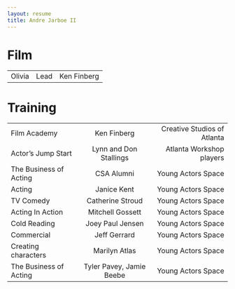 ```yaml
---
layout: resume
title: Andre Jarboe II
---
```


# Film

|        |      |             |
| ------ | :--: | ----------: |
| Olivia | Lead | Ken Finberg |

# Training

|                        |                          |                             |
| ---------------------- | :----------------------: | --------------------------: |
| Film Academy           |       Ken Finberg        | Creative Studios of Atlanta |
| Actor’s Jump Start     |  Lynn and Don Stallings  |    Atlanta Workshop players |
| The Business of Acting |        CSA Alumni        |          Young Actors Space |
| Acting                 |       Janice Kent        |          Young Actors Space |
| TV Comedy              |     Catherine Stroud     |          Young Actors Space |
| Acting In Action       |     Mitchell Gossett     |          Young Actors Space |
| Cold Reading           |     Joey Paul Jensen     |          Young Actors Space |
| Commercial             |       Jeff Gerrard       |          Young Actors Space |
| Creating characters    |      Marilyn Atlas       |          Young Actors Space |
| The Business of Acting | Tyler Pavey, Jamie Beebe |          Young Actors Space |
